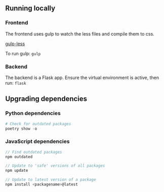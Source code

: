 ## Running locally

### Frontend
The frontend uses gulp to watch the less files and compile them to css.

[gulp-less](https://github.com/gulp-community/gulp-less)

To run gulp:
`gulp`

### Backend
The backend is a Flask app.
Ensure the virtual environment is active, then run:
`flask`

## Upgrading dependencies

### Python dependencies
```python
# Check for outdated packages
poetry show -o
```

### JavaScript dependencies
```javascript
// Find outdated packages
npm outdated

// Update to 'safe' versions of all packages
npm update

// Update to latest version of a package
npm install <packagename>@latest
```
